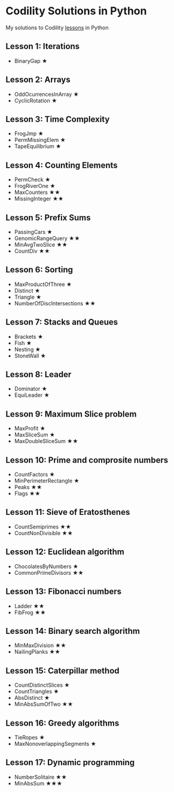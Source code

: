 # Codility Solutions in Python

My solutions to Codility [lessons](https://app.codility.com/programmers/) in Python

## Lesson 1: Iterations
* BinaryGap $\bigstar$

## Lesson 2: Arrays
* OddOcurrencesInArray $\bigstar$
* CyclicRotation $\bigstar$

## Lesson 3: Time Complexity
* FrogJmp $\bigstar$
* PermMissingElem $\bigstar$
* TapeEquilibrium $\bigstar$

## Lesson 4: Counting Elements
* PermCheck $\bigstar$
* FrogRiverOne $\bigstar$
* MaxCounters $\bigstar$$\bigstar$
* MissingInteger $\bigstar$$\bigstar$

## Lesson 5: Prefix Sums
* PassingCars $\bigstar$
* GenomicRangeQuery $\bigstar$$\bigstar$
* MinAvgTwoSlice $\bigstar$$\bigstar$
* CountDiv $\bigstar$$\bigstar$

## Lesson 6: Sorting
* MaxProductOfThree $\bigstar$
* Distinct $\bigstar$
* Triangle $\bigstar$
* NumberOfDiscIntersections $\bigstar$$\bigstar$

## Lesson 7: Stacks and Queues
* Brackets $\bigstar$
* Fish $\bigstar$
* Nesting $\bigstar$
* StoneWall $\bigstar$

## Lesson 8: Leader
* Dominator $\bigstar$
* EquiLeader $\bigstar$

## Lesson 9: Maximum Slice problem
* MaxProfit $\bigstar$
* MaxSliceSum $\bigstar$
* MaxDoubleSliceSum $\bigstar$$\bigstar$

## Lesson 10: Prime and comprosite numbers
* CountFactors $\bigstar$
* MinPerimeterRectangle $\bigstar$
* Peaks $\bigstar$$\bigstar$
* Flags $\bigstar$$\bigstar$

## Lesson 11: Sieve of Eratosthenes
* CountSemiprimes $\bigstar$$\bigstar$
* CountNonDivisible $\bigstar$$\bigstar$

## Lesson 12: Euclidean algorithm
* ChocolatesByNumbers $\bigstar$
* CommonPrimeDivisors $\bigstar$$\bigstar$

## Lesson 13: Fibonacci numbers
* Ladder $\bigstar$$\bigstar$
* FibFrog $\bigstar$$\bigstar$

## Lesson 14: Binary search algorithm
* MinMaxDivision $\bigstar$$\bigstar$
* NailingPlanks $\bigstar$$\bigstar$

## Lesson 15: Caterpillar method
* CountDistinctSlices $\bigstar$
* CountTriangles $\bigstar$
* AbsDistinct $\bigstar$
* MinAbsSumOfTwo $\bigstar$$\bigstar$

## Lesson 16: Greedy algorithms
* TieRopes $\bigstar$
* MaxNonoverlappingSegments $\bigstar$

## Lesson 17: Dynamic programming
* NumberSolitaire $\bigstar$$\bigstar$
* MinAbsSum $\bigstar$$\bigstar$$\bigstar$

```python

```